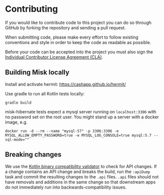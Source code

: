 # Contributing

If you would like to contribute code to this project you can do so through GitHub by
forking the repository and sending a pull request.

When submitting code, please make every effort to follow existing conventions
and style in order to keep the code as readable as possible.

Before your code can be accepted into the project you must also sign the
[Individual Contributor License Agreement (CLA)][1].

## Building Misk locally

Install and activate hermit: https://cashapp.github.io/hermit/

Use gradle to run all Kotlin tests locally:

```shell
gradle build
```

misk-hibernate tests expect a mysql server running on `localhost:3306` with no password set on
the root user. You might stand up a server with a docker image, e.g.

```shell
docker run -d --rm --name "mysql-57" -p 3306:3306 -e MYSQL_ALLOW_EMPTY_PASSWORD=true -e MYSQL_LOG_CONSOLE=true mysql:5.7 --sql-mode=""
```

## Breaking changes

We use the [Kotlin binary compatibility validator][2] to check for API changes. If 
a change contains an API change and breaks the build, run the `:apiDump` task and 
commit the resulting changes to the `.api` files. `.api` files should not have 
removals and additions in the same change so that downstream apps do not immediately
run into backwards-compatibility issues.

 [1]: https://spreadsheets.google.com/spreadsheet/viewform?formkey=dDViT2xzUHAwRkI3X3k5Z0lQM091OGc6MQ&ndplr=1
 [2]: https://github.com/Kotlin/binary-compatibility-validator
